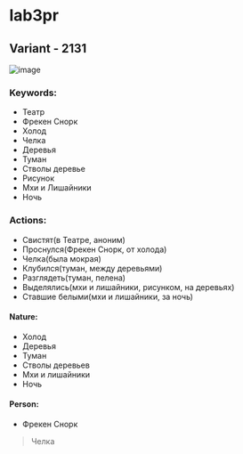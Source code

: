 # lab3pr
## Variant - 2131
![image](https://github.com/melonegoist/lab3pr/assets/145569125/587df4ed-62f8-436e-a946-39f47203d36f)

### Keywords:
* Театр
* Фрекен Снорк
* Холод
* Челка
* Деревья
* Туман
* Стволы деревье
* Рисунок
* Мхи и Лишайники
* Ночь

### Actions:
* Свистят(в Театре, аноним)
* Проснулся(Фрекен Снорк, от холода)
* Челка(была мокрая)
* Клубился(туман, между деревьями)
* Разглядеть(туман, пелена)
* Выделялись(мхи и лишайники, рисунком, на деревьях)
* Ставшие белыми(мхи и лишайники, за ночь)

#### Nature:
* Холод
* Деревья
* Туман
* Стволы деревьев
* Мхи и лишайники
* Ночь

#### Person:
* Фрекен Снорк
> Челка

